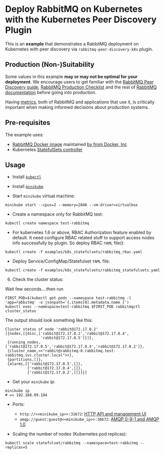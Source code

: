 # Deploy RabbitMQ on Kubernetes with the Kubernetes Peer Discovery Plugin

This is an **example** that demonstrates a RabbitMQ deployment on Kubernetes with peer discovery
via `rabbitmq-peer-discovery-k8s` plugin.

## Production (Non-)Suitability

Some values in this example **may or may not be optimal for your deployment**. We encourage users
to get familiar with the [RabbitMQ Peer Discovery guide](http://www.rabbitmq.com/cluster-formation.html), [RabbitMQ Production Checklist](http://www.rabbitmq.com/production-checklist.html)
and the rest of [RabbitMQ documentation](https://www.rabbitmq.com/documentation.html) before going into production.

Having [metrics](http://www.rabbitmq.com/monitoring.html), both of RabbitMQ and applications that use it,
is critically important when making informed decisions about production systems.


## Pre-requisites

The example uses:

* [RabbitMQ Docker image](https://hub.docker.com/_/rabbitmq/) maintained [by from Docker, Inc](https://hub.docker.com/_/rabbitmq/)
* Kubernetes [StatefulSets controller](https://kubernetes.io/docs/concepts/workloads/controllers/statefulset/)


## Usage
   
* Install [`kubectl`](https://kubernetes.io/docs/tasks/tools/install-kubectl/)


* Install [`minikube`](https://kubernetes.io/docs/tasks/tools/install-minikube/)


* Start `minikube` virtual machine:
```
minikube start --cpus=2 --memory=2040 --vm-driver=virtualbox
```

* Create a namespace only for RabbitMQ test:
```
kubectl create namespace test-rabbitmq
```

* For kubernetes 1.6 or above, RBAC Authorization feature enabled by default. It need configure RBAC related stuff to support access nodes info successfully by plugin. So deploy RBAC `YAML` file():

```
kubectl create -f examples/k8s_statefulsets/rabbitmq_rbac.yaml
```

* Deploy Service/ConfigMap/Statefulset `YAML` file:

```
kubectl create -f examples/k8s_statefulsets/rabbitmq_statefulsets.yaml
```
6. Check the cluster status:

Wait few seconds....then run

```
FIRST_POD=$(kubectl get pods --namespace test-rabbitmq -l 'app=rabbitmq' -o jsonpath='{.items[0].metadata.name }')
kubectl exec --namespace=test-rabbitmq $FIRST_POD rabbitmqctl cluster_status
```

The output should look something like this:

```
Cluster status of node 'rabbit@172.17.0.2'
[{nodes,[{disc,['rabbit@172.17.0.2','rabbit@172.17.0.4',
                'rabbit@172.17.0.5']}]},
 {running_nodes,['rabbit@172.17.0.5','rabbit@172.17.0.4','rabbit@172.17.0.2']},
 {cluster_name,<<"rabbit@rabbitmq-0.rabbitmq.test-rabbitmq.svc.cluster.local">>},
 {partitions,[]},
 {alarms,[{'rabbit@172.17.0.5',[]},
          {'rabbit@172.17.0.4',[]},
          {'rabbit@172.17.0.2',[]}]}]
```

* Get your `minikube` ip:
```
minikube ip
# => 192.168.99.104
```
* Ports:
	* `http://<<minikube_ip>>:31672`: [HTTP API and management UI](https://www.rabbitmq.com/management.html)
	* `amqp://guest:guest@<<minikube_ip>>:30672`: [AMQP 0-9-1 and AMQP 1.0](https://www.rabbitmq.com/networking.html#selinux-ports)

* Scaling the number of nodes (Kubernetes pod replicas):

```
kubectl scale statefulset/rabbitmq --namespace=test-rabbitmq --replicas=5
```
 
